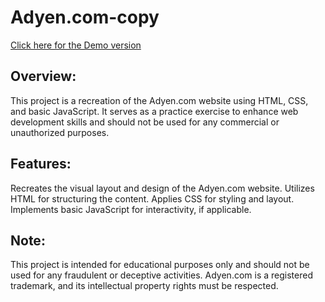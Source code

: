 # Adyen.com-copy

[Click here for the Demo version](https://adyen-com-copy.vercel.app/)

## Overview:
This project is a recreation of the Adyen.com website using HTML, CSS, and basic JavaScript. It serves as a practice exercise to enhance web development skills and should not be used for any commercial or unauthorized purposes.

## Features:
Recreates the visual layout and design of the Adyen.com website.
Utilizes HTML for structuring the content.
Applies CSS for styling and layout.
Implements basic JavaScript for interactivity, if applicable.

## Note:
This project is intended for educational purposes only and should not be used for any fraudulent or deceptive activities.
Adyen.com is a registered trademark, and its intellectual property rights must be respected.
